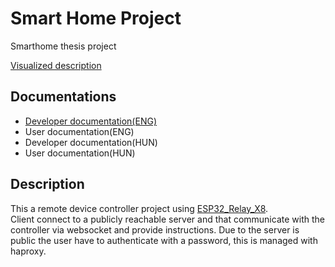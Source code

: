 # Smart Home Project
Smarthome thesis project

[Visualized description](https://miro.com/welcomeonboard/cTJxMlpKNDVTWW4wbndPR0dxcVJqdVFaSXZidWRiSVo0cWNaRVdpcTNOR0xlTTNVZ1NjVVpoUmloVmRnbGdKeXwzNDU4NzY0NTQ3MjMxMDAyNDg1fDI=?share_link_id=25637035199)

## Documentations
- [Developer documentation(ENG)](docs/dev_documentation_en.md)
- User documentation(ENG)
- Developer documentation(HUN)
- User documentation(HUN)

## Description
This a remote device controller project using [ESP32_Relay_X8](https://templates.blakadder.com/ESP32_Relay_X8.html).  
Client connect to a publicly reachable server and that communicate with the controller via websocket and provide instructions.
Due to the server is public the user have to authenticate with a password, this is managed with haproxy.
